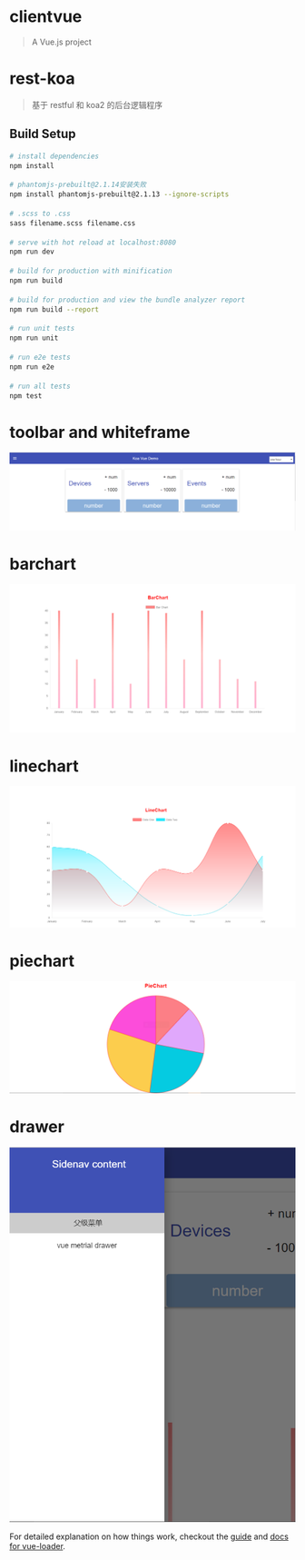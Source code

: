 # clientvue

> A Vue.js project

# rest-koa

> 基于 restful 和 koa2 的后台逻辑程序 

## Build Setup

``` bash
# install dependencies
npm install

# phantomjs-prebuilt@2.1.14安装失败
npm install phantomjs-prebuilt@2.1.13 --ignore-scripts

# .scss to .css
sass filename.scss filename.css

# serve with hot reload at localhost:8080
npm run dev

# build for production with minification
npm run build

# build for production and view the bundle analyzer report
npm run build --report

# run unit tests
npm run unit

# run e2e tests
npm run e2e

# run all tests
npm test
```


 # toolbar and whiteframe
![image](https://github.com/Alvis888/images/blob/master/vue_demo/toolbar-whiteFrame.png)



 # barchart
 
![image](https://github.com/Alvis888/images/blob/master/vue_demo/barChart.png)

 # linechart
 
![image](https://github.com/Alvis888/images/blob/master/vue_demo/LineChart.png)

 # piechart
 
![image](https://github.com/Alvis888/images/blob/master/vue_demo/PieChart.png)

 # drawer
 
![image](https://github.com/Alvis888/images/blob/master/vue_demo/SlideNav.png)

For detailed explanation on how things work, checkout the [guide](http://vuejs-templates.github.io/webpack/) and [docs for vue-loader](http://vuejs.github.io/vue-loader).
